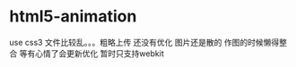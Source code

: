 html5-animation
===============

use css3
文件比较乱。。。粗略上传 还没有优化
图片还是散的 作图的时候懒得整合
等有心情了会更新优化
暂时只支持webkit
